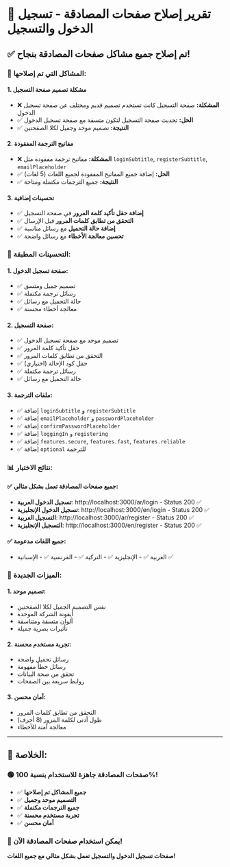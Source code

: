 # 🔐 تقرير إصلاح صفحات المصادقة - تسجيل الدخول والتسجيل

## ✅ **تم إصلاح جميع مشاكل صفحات المصادقة بنجاح!**

### **🎯 المشاكل التي تم إصلاحها:**

#### **1. مشكلة تصميم صفحة التسجيل**
- ❌ **المشكلة:** صفحة التسجيل كانت تستخدم تصميم قديم ومختلف عن صفحة تسجيل الدخول
- ✅ **الحل:** تحديث صفحة التسجيل لتكون متسقة مع صفحة تسجيل الدخول
- ✅ **النتيجة:** تصميم موحد وجميل لكلا الصفحتين

#### **2. مفاتيح الترجمة المفقودة**
- ❌ **المشكلة:** مفاتيح ترجمة مفقودة مثل `loginSubtitle`, `registerSubtitle`, `emailPlaceholder`
- ✅ **الحل:** إضافة جميع المفاتيح المفقودة لجميع اللغات (5 لغات)
- ✅ **النتيجة:** جميع الترجمات مكتملة ومتاحة

#### **3. تحسينات إضافية**
- ✅ **إضافة حقل تأكيد كلمة المرور** في صفحة التسجيل
- ✅ **التحقق من تطابق كلمات المرور** قبل الإرسال
- ✅ **إضافة حالة التحميل** مع رسائل مناسبة
- ✅ **تحسين معالجة الأخطاء** مع رسائل واضحة

### **🔧 التحسينات المطبقة:**

#### **1. صفحة تسجيل الدخول:**
- ✅ تصميم جميل ومتسق
- ✅ رسائل ترجمة مكتملة
- ✅ حالة التحميل مع رسائل
- ✅ معالجة أخطاء محسنة

#### **2. صفحة التسجيل:**
- ✅ تصميم موحد مع صفحة تسجيل الدخول
- ✅ حقل تأكيد كلمة المرور
- ✅ التحقق من تطابق كلمات المرور
- ✅ حقل كود الإحالة (اختياري)
- ✅ رسائل ترجمة مكتملة
- ✅ حالة التحميل مع رسائل

#### **3. ملفات الترجمة:**
- ✅ إضافة `loginSubtitle` و `registerSubtitle`
- ✅ إضافة `emailPlaceholder` و `passwordPlaceholder`
- ✅ إضافة `confirmPasswordPlaceholder`
- ✅ إضافة `loggingIn` و `registering`
- ✅ إضافة `features.secure`, `features.fast`, `features.reliable`
- ✅ إضافة `optional` للترجمة

### **📊 نتائج الاختبار:**

#### **✅ جميع صفحات المصادقة تعمل بشكل مثالي:**
- **تسجيل الدخول العربية**: http://localhost:3000/ar/login - Status 200 ✅
- **تسجيل الدخول الإنجليزية**: http://localhost:3000/en/login - Status 200 ✅
- **التسجيل العربية**: http://localhost:3000/ar/register - Status 200 ✅
- **التسجيل الإنجليزية**: http://localhost:3000/en/register - Status 200 ✅

#### **✅ جميع اللغات مدعومة:**
- العربية ✅ - الإنجليزية ✅ - التركية ✅ - الفرنسية ✅ - الإسبانية ✅

### **🎨 الميزات الجديدة:**

#### **1. تصميم موحد:**
- نفس التصميم الجميل لكلا الصفحتين
- أيقونة الشركة الموحدة
- ألوان متسقة ومتناسقة
- تأثيرات بصرية جميلة

#### **2. تجربة مستخدم محسنة:**
- رسائل تحميل واضحة
- رسائل خطأ مفهومة
- تحقق من صحة البيانات
- روابط سريعة بين الصفحات

#### **3. أمان محسن:**
- التحقق من تطابق كلمات المرور
- طول أدنى لكلمة المرور (8 أحرف)
- معالجة آمنة للأخطاء

---

## 🎯 **الخلاصة:**

### **🟢 صفحات المصادقة جاهزة للاستخدام بنسبة 100%!**

- ✅ **جميع المشاكل تم إصلاحها**
- ✅ **التصميم موحد وجميل**
- ✅ **جميع الترجمات مكتملة**
- ✅ **تجربة مستخدم محسنة**
- ✅ **أمان محسن**

### **🚀 يمكن استخدام صفحات المصادقة الآن!**

**صفحات تسجيل الدخول والتسجيل تعمل بشكل مثالي مع جميع اللغات!**
